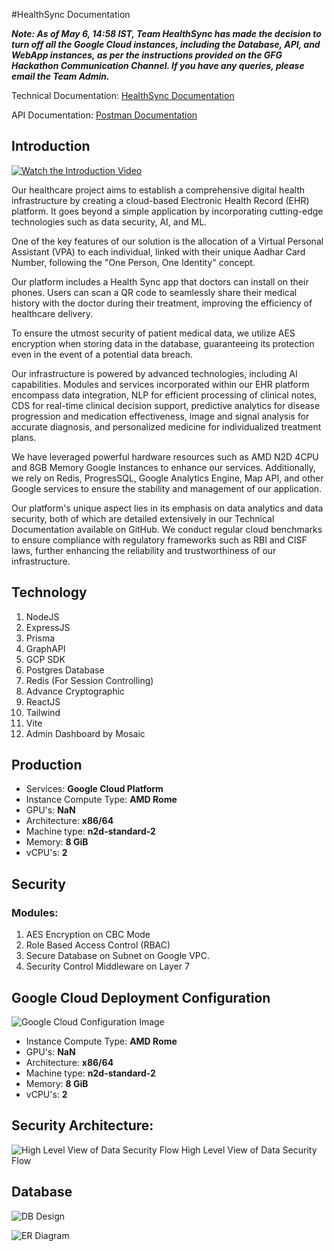 

#HealthSync Documentation
 

***Note: As of May 6, 14:58 IST, Team HealthSync has made the decision to turn off all the Google Cloud instances, including the Database, API, and WebApp instances, as per the instructions provided on the GFG Hackathon Communication Channel. If you have any queries, please email the Team Admin.***



Technical Documentation: [HealthSync Documentation](https://docs.google.com/document/d/1Xl0Dd5wIKFGRdx8WGrb7Erw2yoQUQkSfPzJdV_I5hhI/edit?usp=sharing)

API Documentation: [Postman Documentation](https://documenter.getpostman.com/view/26537798/2s93RUvC6E)


## Introduction

[![Watch the Introduction Video](https://drive.google.com/uc?export=download&id=1WOqDWYPn2JzkPCe2Fqi7-LipdmVj4YF8)](https://drive.google.com/file/d/1Egxe-YUJ4Z-35ID-Osv-8inoQf6-Bxq8/view?usp=sharing)


Our healthcare project aims to establish a comprehensive digital health infrastructure by creating a cloud-based Electronic Health Record (EHR) platform. It goes beyond a simple application by incorporating cutting-edge technologies such as data security, AI, and ML.

One of the key features of our solution is the allocation of a Virtual Personal Assistant (VPA) to each individual, linked with their unique Aadhar Card Number, following the "One Person, One Identity" concept.

Our platform includes a Health Sync app that doctors can install on their phones. Users can scan a QR code to seamlessly share their medical history with the doctor during their treatment, improving the efficiency of healthcare delivery.

To ensure the utmost security of patient medical data, we utilize AES encryption when storing data in the database, guaranteeing its protection even in the event of a potential data breach.

Our infrastructure is powered by advanced technologies, including AI capabilities. Modules and services incorporated within our EHR platform encompass data integration, NLP for efficient processing of clinical notes, CDS for real-time clinical decision support, predictive analytics for disease progression and medication effectiveness, image and signal analysis for accurate diagnosis, and personalized medicine for individualized treatment plans.

We have leveraged powerful hardware resources such as AMD N2D 4CPU and 8GB Memory Google Instances to enhance our services. Additionally, we rely on Redis, ProgresSQL, Google Analytics Engine, Map API, and other Google services to ensure the stability and management of our application.

Our platform's unique aspect lies in its emphasis on data analytics and data security, both of which are detailed extensively in our Technical Documentation available on GitHub. We conduct regular cloud benchmarks to ensure compliance with regulatory frameworks such as RBI and CISF laws, further enhancing the reliability and trustworthiness of our infrastructure.


## Technology

 1. NodeJS
 2. ExpressJS
 3. Prisma 
 4. GraphAPI
 5. GCP SDK
 6. Postgres Database
 7. Redis (For Session Controlling)
 8. Advance Cryptographic
 9. ReactJS
 10. Tailwind
 11. Vite
 1. Admin Dashboard by Mosaic
   
## Production

 - Services: **Google Cloud Platform**
 - Instance Compute Type: **AMD Rome**
 - GPU's: **NaN**
 - Architecture: **x86/64**
 - Machine type: **n2d-standard-2**
 - Memory:   **8 GiB**
 - vCPU's: **2**


## Security

### Modules:

 1. AES Encryption on CBC Mode
 2. Role Based Access Control (RBAC)
 3. Secure Database on  Subnet on Google VPC.
 4. Security Control Middleware on Layer 7

## Google Cloud Deployment Configuration

![Google Cloud Configuration Image](https://drive.google.com/uc?export=download&id=1hGMhu9vSX4qErUj9emngR1q6h6dW7esH)

 - Instance Compute Type: **AMD Rome**
 - GPU's: **NaN**
 - Architecture: **x86/64**
 - Machine type: **n2d-standard-2**
 - Memory:   **8 GiB**
 - vCPU's: **2**

## Security Architecture:
![High Level View of Data Security Flow](https://drive.google.com/uc?export=download&id=1FcLgAy0Y7qx2s1paKgYXf_fAjCdWu29m)
High Level View of Data Security Flow
 

## Database

 ![DB Design](https://drive.google.com/uc?export=download&id=12fzTGApnch2FBI7Qtag4Yi6FY7znib8e)


![ER Diagram](https://drive.google.com/uc?export=download&id=1M68A-itOkNa-6lm6wPtdYTUyHy8UfsTf)



